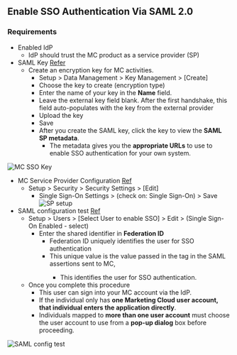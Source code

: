 ## Enable SSO Authentication Via SAML 2.0

### Requirements
- Enabled IdP 
    - IdP should trust the MC product as a service provider (SP)
- SAML Key [Refer](https://help.salesforce.com/articleView?id=mc_overview_create_a_key.htm&type=5)
    - Create an encryption key for MC activities.
        - Setup > Data Management > Key Management > [Create]
        - Choose the key to create (encryption type)
        - Enter the name of your key in the **Name** field. 
        - Leave the external key field blank. After the first handshake, this field auto-populates with the key from the external provider
        - Upload the key 
        - Save
        - After you create the SAML key, click the key to view the **SAML SP metadata**. 
            - The metadata gives you the **appropriate URLs** to use to enable SSO authentication for your own system.

![MC SSO Key](img/mc-sso-key-1.gif)


- MC Service Provider Configuration [Ref](https://help.salesforce.com/articleView?id=mc_overview_administration_configure_marketing_cloud_as_service_provider.htm&type=5)
    - Setup > Security > Security Settings > [Edit]
        - Single Sign-On Settings > (check on: Single Sign-On) > Save
![SP setup](img/mc-sso-sp-1.png)
- SAML configuration test [Ref](https://help.salesforce.com/articleView?id=mc_overview_administration_test_saml_configuration.htm&type=5)
    - Setup > Users > [Select User to enable SSO] > Edit > (Single Sign-On Enabled - select)
        - Enter the shared identifier in **Federation ID**
            -  Federation ID uniquely identifies the user for SSO authentication
            - This unique value is the value passed in the <NameID> tag in the SAML assertions sent to MC, 
                - This identifies the user for SSO authentication. 
    - Once you complete this procedure
        -  This user can sign into your MC account via the IdP. 
        - If the individual only has **one Marketing Cloud user account, that individual enters the application directly**. 
        - Individuals mapped to **more than one user account** must choose the user account to use from a **pop-up dialog** box before proceeding.



![SAML config test](img/mc-sso-test-1.png)



